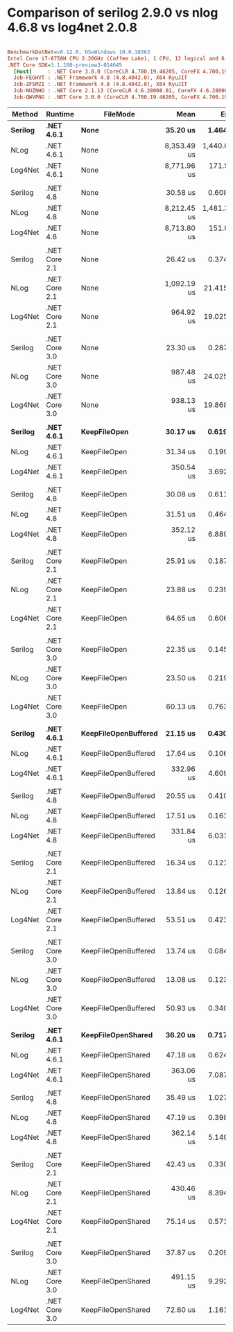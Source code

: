 # Comparison of serilog 2.9.0 vs nlog 4.6.8 vs log4net 2.0.8

``` ini

BenchmarkDotNet=v0.12.0, OS=Windows 10.0.18363
Intel Core i7-8750H CPU 2.20GHz (Coffee Lake), 1 CPU, 12 logical and 6 physical cores
.NET Core SDK=3.1.100-preview3-014645
  [Host]     : .NET Core 3.0.0 (CoreCLR 4.700.19.46205, CoreFX 4.700.19.46214), X64 RyuJIT
  Job-FEGHVT : .NET Framework 4.8 (4.8.4042.0), X64 RyuJIT
  Job-ZFSMZI : .NET Framework 4.8 (4.8.4042.0), X64 RyuJIT
  Job-NUZNHO : .NET Core 2.1.13 (CoreCLR 4.6.28008.01, CoreFX 4.6.28008.01), X64 RyuJIT
  Job-QWVPNG : .NET Core 3.0.0 (CoreCLR 4.700.19.46205, CoreFX 4.700.19.46214), X64 RyuJIT


```
|  Method |       Runtime |             FileMode |        Mean |        Error |       StdDev |      Median |  Ratio | RatioSD |
|-------- |-------------- |--------------------- |------------:|-------------:|-------------:|------------:|-------:|--------:|
| **Serilog** |    **.NET 4.6.1** |                 **None** |    **35.20 us** |     **1.464 us** |     **4.224 us** |    **34.09 us** |   **1.00** |    **0.00** |
|    NLog |    .NET 4.6.1 |                 None | 8,353.49 us | 1,440.655 us | 1,821.968 us | 7,552.81 us | 221.04 |   50.99 |
| Log4Net |    .NET 4.6.1 |                 None | 8,771.96 us |   171.555 us |   313.698 us | 8,649.53 us | 238.43 |   25.29 |
|         |               |                      |             |              |              |             |        |         |
| Serilog |      .NET 4.8 |                 None |    30.58 us |     0.608 us |     1.515 us |    30.01 us |   1.00 |    0.00 |
|    NLog |      .NET 4.8 |                 None | 8,212.45 us | 1,481.376 us | 3,313.309 us | 7,593.09 us | 267.29 |   98.99 |
| Log4Net |      .NET 4.8 |                 None | 8,713.80 us |   151.857 us |   142.048 us | 8,748.33 us | 284.13 |   14.84 |
|         |               |                      |             |              |              |             |        |         |
| Serilog | .NET Core 2.1 |                 None |    26.42 us |     0.374 us |     0.350 us |    26.35 us |   1.00 |    0.00 |
|    NLog | .NET Core 2.1 |                 None | 1,092.19 us |    21.415 us |    33.341 us | 1,087.53 us |  41.38 |    1.10 |
| Log4Net | .NET Core 2.1 |                 None |   964.92 us |    19.025 us |    33.321 us |   962.60 us |  36.02 |    1.39 |
|         |               |                      |             |              |              |             |        |         |
| Serilog | .NET Core 3.0 |                 None |    23.30 us |     0.287 us |     0.254 us |    23.30 us |   1.00 |    0.00 |
|    NLog | .NET Core 3.0 |                 None |   987.48 us |    24.025 us |    24.672 us |   978.71 us |  42.43 |    1.30 |
| Log4Net | .NET Core 3.0 |                 None |   938.13 us |    19.868 us |    39.678 us |   938.45 us |  38.34 |    1.05 |
|         |               |                      |             |              |              |             |        |         |
| **Serilog** |    **.NET 4.6.1** |         **KeepFileOpen** |    **30.17 us** |     **0.619 us** |     **1.814 us** |    **29.11 us** |   **1.00** |    **0.00** |
|    NLog |    .NET 4.6.1 |         KeepFileOpen |    31.34 us |     0.199 us |     0.166 us |    31.33 us |   1.03 |    0.06 |
| Log4Net |    .NET 4.6.1 |         KeepFileOpen |   350.54 us |     3.692 us |     3.454 us |   349.52 us |  11.64 |    0.69 |
|         |               |                      |             |              |              |             |        |         |
| Serilog |      .NET 4.8 |         KeepFileOpen |    30.08 us |     0.611 us |     1.802 us |    29.15 us |   1.00 |    0.00 |
|    NLog |      .NET 4.8 |         KeepFileOpen |    31.51 us |     0.464 us |     0.411 us |    31.44 us |   1.06 |    0.05 |
| Log4Net |      .NET 4.8 |         KeepFileOpen |   352.12 us |     6.889 us |     7.075 us |   350.61 us |  11.87 |    0.59 |
|         |               |                      |             |              |              |             |        |         |
| Serilog | .NET Core 2.1 |         KeepFileOpen |    25.91 us |     0.187 us |     0.175 us |    25.87 us |   1.00 |    0.00 |
|    NLog | .NET Core 2.1 |         KeepFileOpen |    23.88 us |     0.239 us |     0.224 us |    23.86 us |   0.92 |    0.01 |
| Log4Net | .NET Core 2.1 |         KeepFileOpen |    64.65 us |     0.606 us |     0.537 us |    64.59 us |   2.49 |    0.03 |
|         |               |                      |             |              |              |             |        |         |
| Serilog | .NET Core 3.0 |         KeepFileOpen |    22.35 us |     0.145 us |     0.135 us |    22.37 us |   1.00 |    0.00 |
|    NLog | .NET Core 3.0 |         KeepFileOpen |    23.50 us |     0.219 us |     0.194 us |    23.44 us |   1.05 |    0.01 |
| Log4Net | .NET Core 3.0 |         KeepFileOpen |    60.13 us |     0.763 us |     0.713 us |    59.96 us |   2.69 |    0.04 |
|         |               |                      |             |              |              |             |        |         |
| **Serilog** |    **.NET 4.6.1** | **KeepFileOpenBuffered** |    **21.15 us** |     **0.430 us** |     **1.267 us** |    **21.06 us** |   **1.00** |    **0.00** |
|    NLog |    .NET 4.6.1 | KeepFileOpenBuffered |    17.64 us |     0.106 us |     0.088 us |    17.64 us |   0.84 |    0.06 |
| Log4Net |    .NET 4.6.1 | KeepFileOpenBuffered |   332.96 us |     4.609 us |     4.311 us |   332.11 us |  15.88 |    1.06 |
|         |               |                      |             |              |              |             |        |         |
| Serilog |      .NET 4.8 | KeepFileOpenBuffered |    20.55 us |     0.410 us |     1.202 us |    20.77 us |   1.00 |    0.00 |
|    NLog |      .NET 4.8 | KeepFileOpenBuffered |    17.51 us |     0.161 us |     0.151 us |    17.47 us |   0.85 |    0.06 |
| Log4Net |      .NET 4.8 | KeepFileOpenBuffered |   331.84 us |     6.031 us |     5.641 us |   329.38 us |  16.16 |    1.11 |
|         |               |                      |             |              |              |             |        |         |
| Serilog | .NET Core 2.1 | KeepFileOpenBuffered |    16.34 us |     0.121 us |     0.107 us |    16.33 us |   1.00 |    0.00 |
|    NLog | .NET Core 2.1 | KeepFileOpenBuffered |    13.84 us |     0.126 us |     0.105 us |    13.85 us |   0.85 |    0.01 |
| Log4Net | .NET Core 2.1 | KeepFileOpenBuffered |    53.51 us |     0.423 us |     0.396 us |    53.40 us |   3.28 |    0.03 |
|         |               |                      |             |              |              |             |        |         |
| Serilog | .NET Core 3.0 | KeepFileOpenBuffered |    13.74 us |     0.084 us |     0.074 us |    13.73 us |   1.00 |    0.00 |
|    NLog | .NET Core 3.0 | KeepFileOpenBuffered |    13.08 us |     0.123 us |     0.115 us |    13.10 us |   0.95 |    0.01 |
| Log4Net | .NET Core 3.0 | KeepFileOpenBuffered |    50.93 us |     0.340 us |     0.301 us |    50.89 us |   3.71 |    0.03 |
|         |               |                      |             |              |              |             |        |         |
| **Serilog** |    **.NET 4.6.1** |   **KeepFileOpenShared** |    **36.20 us** |     **0.717 us** |     **1.705 us** |    **35.25 us** |   **1.00** |    **0.00** |
|    NLog |    .NET 4.6.1 |   KeepFileOpenShared |    47.18 us |     0.624 us |     0.521 us |    47.13 us |   1.31 |    0.06 |
| Log4Net |    .NET 4.6.1 |   KeepFileOpenShared |   363.06 us |     7.087 us |     7.278 us |   360.12 us |   9.97 |    0.61 |
|         |               |                      |             |              |              |             |        |         |
| Serilog |      .NET 4.8 |   KeepFileOpenShared |    35.49 us |     1.027 us |     1.009 us |    35.06 us |   1.00 |    0.00 |
|    NLog |      .NET 4.8 |   KeepFileOpenShared |    47.19 us |     0.398 us |     0.353 us |    47.09 us |   1.33 |    0.04 |
| Log4Net |      .NET 4.8 |   KeepFileOpenShared |   362.14 us |     5.149 us |     4.565 us |   362.02 us |  10.21 |    0.35 |
|         |               |                      |             |              |              |             |        |         |
| Serilog | .NET Core 2.1 |   KeepFileOpenShared |    42.43 us |     0.330 us |     0.292 us |    42.49 us |   1.00 |    0.00 |
|    NLog | .NET Core 2.1 |   KeepFileOpenShared |   430.46 us |     8.394 us |     8.244 us |   430.64 us |  10.15 |    0.23 |
| Log4Net | .NET Core 2.1 |   KeepFileOpenShared |    75.14 us |     0.571 us |     0.534 us |    75.19 us |   1.77 |    0.02 |
|         |               |                      |             |              |              |             |        |         |
| Serilog | .NET Core 3.0 |   KeepFileOpenShared |    37.87 us |     0.209 us |     0.195 us |    37.91 us |   1.00 |    0.00 |
|    NLog | .NET Core 3.0 |   KeepFileOpenShared |   491.15 us |     9.292 us |     8.692 us |   491.86 us |  12.97 |    0.24 |
| Log4Net | .NET Core 3.0 |   KeepFileOpenShared |    72.60 us |     1.161 us |     1.086 us |    72.01 us |   1.92 |    0.03 |
